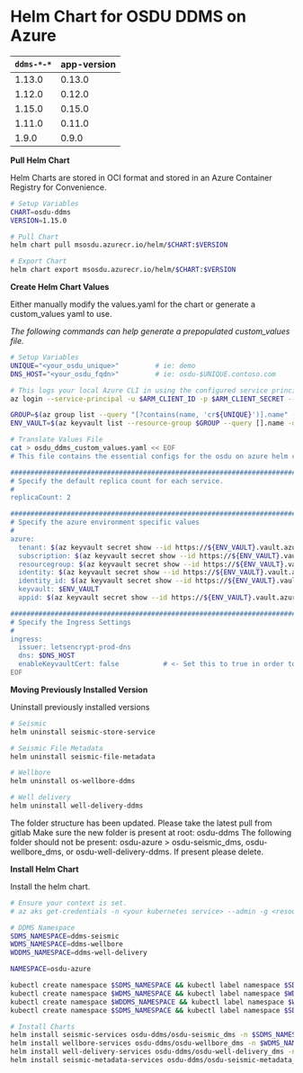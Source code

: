 # Helm Chart for OSDU DDMS on Azure

| `ddms-*-*`          | app-version  |
| ------------------- | ----------   |
| 1.13.0               | 0.13.0       |
| 1.12.0               | 0.12.0        |
| 1.15.0               | 0.15.0        |
| 1.11.0               | 0.11.0        |
| 1.9.0               | 0.9.0        |


__Pull Helm Chart__

Helm Charts are stored in OCI format and stored in an Azure Container Registry for Convenience.

```bash
# Setup Variables
CHART=osdu-ddms
VERSION=1.15.0

# Pull Chart
helm chart pull msosdu.azurecr.io/helm/$CHART:$VERSION

# Export Chart
helm chart export msosdu.azurecr.io/helm/$CHART:$VERSION
```

__Create Helm Chart Values__

Either manually modify the values.yaml for the chart or generate a custom_values yaml to use.

_The following commands can help generate a prepopulated custom_values file._
```bash
# Setup Variables
UNIQUE="<your_osdu_unique>"         # ie: demo
DNS_HOST="<your_osdu_fqdn>"         # ie: osdu-$UNIQUE.contoso.com

# This logs your local Azure CLI in using the configured service principal.
az login --service-principal -u $ARM_CLIENT_ID -p $ARM_CLIENT_SECRET --tenant $ARM_TENANT_ID

GROUP=$(az group list --query "[?contains(name, 'cr${UNIQUE}')].name" -otsv)
ENV_VAULT=$(az keyvault list --resource-group $GROUP --query [].name -otsv)

# Translate Values File
cat > osdu_ddms_custom_values.yaml << EOF
# This file contains the essential configs for the osdu on azure helm chart

################################################################################
# Specify the default replica count for each service.
#
replicaCount: 2

################################################################################
# Specify the azure environment specific values
#
azure:
  tenant: $(az keyvault secret show --id https://${ENV_VAULT}.vault.azure.net/secrets/tenant-id --query value -otsv)
  subscription: $(az keyvault secret show --id https://${ENV_VAULT}.vault.azure.net/secrets/subscription-id --query value -otsv)
  resourcegroup: $(az keyvault secret show --id https://${ENV_VAULT}.vault.azure.net/secrets/base-name-cr --query value -otsv)-rg
  identity: $(az keyvault secret show --id https://${ENV_VAULT}.vault.azure.net/secrets/base-name-cr --query value -otsv)-osdu-identity
  identity_id: $(az keyvault secret show --id https://${ENV_VAULT}.vault.azure.net/secrets/osdu-identity-id --query value -otsv)
  keyvault: $ENV_VAULT
  appid: $(az keyvault secret show --id https://${ENV_VAULT}.vault.azure.net/secrets/aad-client-id --query value -otsv)

################################################################################
# Specify the Ingress Settings
#
ingress:
  issuer: letsencrypt-prod-dns
  dns: $DNS_HOST
  enableKeyvaultCert: false           # <- Set this to true in order to use your own keyvault cert
EOF
```
__Moving Previously Installed Version__

Uninstall previously installed versions

```bash
# Seismic
helm uninstall seismic-store-service

# Seismic File Metadata
helm uninstall seismic-file-metadata

# Wellbore 
helm uninstall os-wellbore-ddms

# Well delivery
helm uninstall well-delivery-ddms

```

The folder structure has been updated. Please take the latest pull from gitlab 
Make sure the new folder is present at root: osdu-ddms
The following folder should not be present: osdu-azure > osdu-seismic_dms, osdu-wellbore_dms, or osdu-well-delivery-ddms. If present please delete.

__Install Helm Chart__

Install the helm chart.

```bash
# Ensure your context is set.
# az aks get-credentials -n <your kubernetes service> --admin -g <resource group>

# DDMS Namespace
SDMS_NAMESPACE=ddms-seismic
WDMS_NAMESPACE=ddms-wellbore
WDDMS_NAMESPACE=ddms-well-delivery

NAMESPACE=osdu-azure

kubectl create namespace $SDMS_NAMESPACE && kubectl label namespace $SDMS_NAMESPACE istio-injection=enabled
kubectl create namespace $WDMS_NAMESPACE && kubectl label namespace $WDMS_NAMESPACE istio-injection=enabled
kubectl create namespace $WDDMS_NAMESPACE && kubectl label namespace $WDDMS_NAMESPACE istio-injection=enabled
kubectl create namespace $SDMS_NAMESPACE && kubectl label namespace $SDMS_NAMESPACE istio-injection=enabled

# Install Charts
helm install seismic-services osdu-ddms/osdu-seismic_dms -n $SDMS_NAMESPACE -f osdu_ddms_custom_values.yaml --set coreServicesNamespace=$NAMESPACE
helm install wellbore-services osdu-ddms/osdu-wellbore_dms -n $WDMS_NAMESPACE -f osdu_ddms_custom_values.yaml --set coreServicesNamespace=$NAMESPACE
helm install well-delivery-services osdu-ddms/osdu-well-delivery_dms -n $WDDMS_NAMESPACE -f osdu_ddms_custom_values.yaml --set coreServicesNamespace=$NAMESPACE
helm install seismic-metadata-services osdu-ddms/osdu-seismic-metadata_dms -n $SDMS_NAMESPACE -f osdu_ddms_custom_values.yaml --set coreServicesNamepsace=$NAMESPACE --set configuration.0.repository=<youracr>
```

